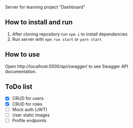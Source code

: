 Server for learning project "Dashboard"

## How to install and run

1. After cloning repository run `npm i` to install dependencies
2. Run server with `npm run start` or `yarn start`

## How to use

Open http://localhost:5000/api/swagger/ to see Swagger API documentation.

## ToDo list
- [x] CRUD for users
- [x] CRUD for roles
- [ ] Mock auth (JWT)
- [ ] User static images
- [ ] Profile endpoints